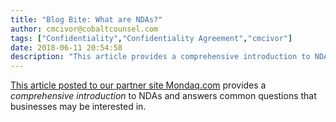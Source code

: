 ```yaml
---
title: "Blog Bite: What are NDAs?"
author: cmcivor@cobaltcounsel.com
tags: ["Confidentiality","Confidentiality Agreement","cmcivor"]
date: 2018-06-11 20:54:58
description: "This article provides a comprehensive introduction to NDAs and answers common questions that businesses may be interested in."
---
```


[This article posted to our partner site Mondaq.com](http://www.mondaq.com/uk/x/114322/Contract+Law/Confidentiality+NDAs+and+Business+Secrets) provides a *comprehensive introduction* to NDAs and answers common questions that businesses may be interested in.
